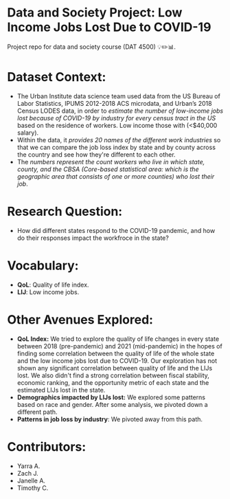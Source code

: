 # Data and Society Project: Low Income Jobs Lost Due to COVID-19 
Project repo for data and society course (DAT 4500) :bulb::pencil2::bar_chart:.

# Dataset Context:
- The Urban Institute data science team used data from the US Bureau of Labor Statistics, IPUMS 2012-2018 ACS microdata, and Urban’s 2018 Census LODES data, in order to *estimate the number of low-income jobs lost because of COVID-19 by industry for every census tract in the US* based on the residence of workers. Low income those with (<$40,000 salary).
- Within the data, it *provides 20 names of the different work industries* so that we can compare the job loss index by state and by county across the country and see how they're different to each other. 
- The *numbers represent the count workers who live in which state, county, and the CBSA (Core-based statistical area: which is the geographic area  that consists of one or more counties) who lost their job*.

# Research Question:
- How did different states respond to the COVID-19 pandemic, and how do their responses impact the workfroce in the state?

# Vocabulary:
- **QoL**: Quality of life index.
- **LIJ**: Low income jobs.

# Other Avenues Explored:
- **QoL Index:** We tried to explore the quality of life changes in every state between 2018 (pre-pandemic) and 2021 (mid-pandemic) in the hopes of finding some correlation between the quality of life of the whole state and the low income jobs lost due to COVID-19. Our exploration has not shown any significant correlation between quality of life and the LIJs lost. We also didn't find a strong correlation between fiscal stability, economic ranking, and the opportunity metric of each state and the estimated LIJs lost in the state.
- **Demographics impacted by LIJs lost:** We explored some patterns based on race and gender. After some analysis, we pivoted down a different path.
- **Patterns in job loss by industry**: We pivoted away from this path.

# Contributors:
- Yarra A.
- Zach J.
- Janelle A.
- Timothy C.
